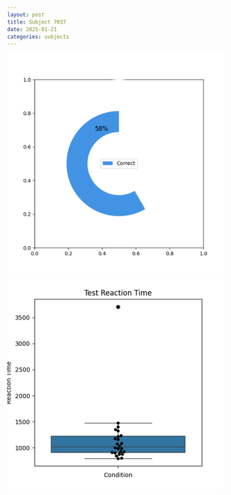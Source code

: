 ```yaml
---
layout: post
title: Subject 7037
date: 2025-01-21
categories: subjects
---
```


![](data/7037/run-4/7037_FN_acc_test.png)
![](data/7037/run-4/7037_FN_rt.png)
